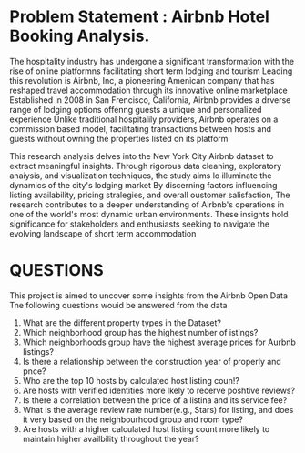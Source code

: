 # Problem Statement : Airbnb Hotel Booking Analysis.

The hospitality industry has undergone a significant transformation with the rise of online platformns facilitating short term lodging and tourism
Leading this revolution is Airbnb, Inc, a pioneering Amenican company that has reshaped travel accommodation through its innovative online
marketplace Established in 2008 in San Frencisco, California, Airbnb provides a drverse range of lodging options offenng guests a unique and
personalized experience Unlike traditional hospitalily providers, Airbnb operates on a commission based model, facilitating transactions
between hosts and guests without owning the properties listed on its platform

This research analysis delves into the New York City Airbnb dataset to extract meaningful insights. Through rigorous data cleaning, exploratory
anaiysis, and visualization techniques, the study aims lo illuminate the dynamics of the city's lodging market By discerning factors influencing
listing availability, pricing stralegies, and overall oustomer salisfaction, The research contributes to a deeper understanding of Airbnb's
operations in one of the world's most dynamic urban environments. These insights hold significance for stakeholders and enthusiasts seeking
to navigate the evolving landscape of short term accommodation

# QUESTIONS

This project is aimed to uncover some insights from the Airbnb Open Data Tne following questions wouid be answered from the data

1. What are the different property types in the Dataset?
2. Which neighborhood group has the highest number of istings?
3. Which neighborhoods group have the highest average prices for Aurbnb listings?
4. Is there a relationship between the construction year of properly and pnce?
5. Who are the top 10 hosts by calculated host listing coun!?
6. Are hosts with verified identities more lkely to recerve poshtive reviews?
7. Is there a correlation between the price of a listina and its service fee?
8. What is the average review rate number(e.g., Stars) for listing, and does it very based on the neighbourhood group and room type?
9. Are hosts with a higher calculated host listing count more likely to maintain higher availbility throughout the year?
